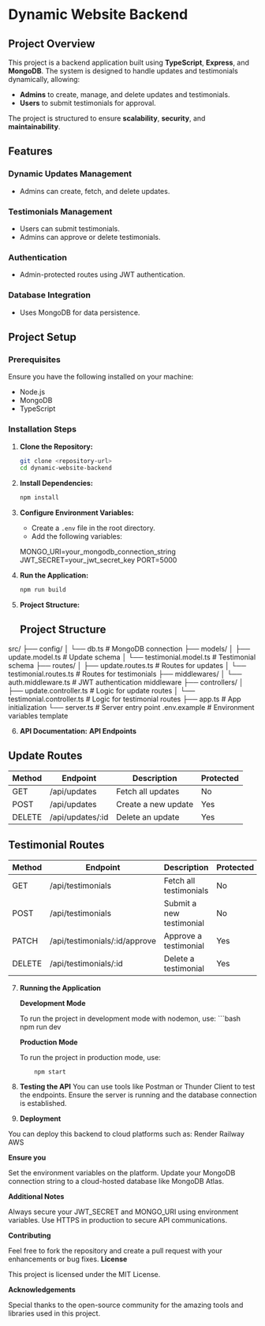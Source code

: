 # **Dynamic Website Backend**

## **Project Overview**

This project is a backend application built using **TypeScript**, **Express**, and **MongoDB**. The system is designed to handle updates and testimonials dynamically, allowing:

- **Admins** to create, manage, and delete updates and testimonials.
- **Users** to submit testimonials for approval.

The project is structured to ensure **scalability**, **security**, and **maintainability**.

## **Features**

### **Dynamic Updates Management**
- Admins can create, fetch, and delete updates.

### **Testimonials Management**
- Users can submit testimonials.
- Admins can approve or delete testimonials.

### **Authentication**
- Admin-protected routes using JWT authentication.

### **Database Integration**
- Uses MongoDB for data persistence.

## **Project Setup**

### **Prerequisites**

Ensure you have the following installed on your machine:

- Node.js
- MongoDB
- TypeScript

### **Installation Steps**

1. **Clone the Repository:**
   ```bash
   git clone <repository-url>
   cd dynamic-website-backend

2. **Install Dependencies:**
   ```bash
   npm install

3. **Configure Environment Variables:**
   - Create a `.env` file in the root directory.
   - Add the following variables:

   MONGO_URI=your_mongodb_connection_string
   JWT_SECRET=your_jwt_secret_key
   PORT=5000

4. **Run the Application:**
   ```bash
   npm run build

5. **Project Structure:**
   ## Project Structure

src/ ├── config/ │ └── db.ts # MongoDB connection ├── models/ │ ├── update.model.ts # Update schema │ └── testimonial.model.ts # Testimonial schema ├── routes/ │ ├── update.routes.ts # Routes for updates │ └── testimonial.routes.ts # Routes for testimonials ├── middlewares/ │ └── auth.middleware.ts # JWT authentication middleware ├── controllers/ │ ├── update.controller.ts # Logic for update routes │ └── testimonial.controller.ts # Logic for testimonial routes ├── app.ts # App initialization └── server.ts # Server entry point .env.example # Environment variables template

6. **API Documentation:**
   **API Endpoints**

## Update Routes

| Method | Endpoint             | Description           | Protected |
|--------|----------------------|-----------------------|-----------|
| GET    | /api/updates          | Fetch all updates     | No        |
| POST   | /api/updates          | Create a new update   | Yes       |
| DELETE | /api/updates/:id      | Delete an update      | Yes       |

## Testimonial Routes

| Method | Endpoint                     | Description               | Protected |
|--------|------------------------------|---------------------------|-----------|
| GET    | /api/testimonials             | Fetch all testimonials    | No        |
| POST   | /api/testimonials             | Submit a new testimonial  | No        |
| PATCH  | /api/testimonials/:id/approve | Approve a testimonial      | Yes       |
| DELETE | /api/testimonials/:id         | Delete a testimonial      | Yes       |



7. **Running the Application**

     **Development Mode**

    To run the project in development mode with nodemon, use:
         ```bash
             npm run dev


     **Production Mode**

    To run the project in production mode, use:
      ```bash
          npm start


9. **Testing the API**
You can use tools like Postman or Thunder Client to test the endpoints. 
Ensure the server is running and the database connection is established.

10. **Deployment**

You can deploy this backend to cloud platforms such as:
Render
Railway
AWS

**Ensure you**

Set the environment variables on the platform.
Update your MongoDB connection string to a cloud-hosted database like MongoDB Atlas.

**Additional Notes**

Always secure your JWT_SECRET and MONGO_URI using environment variables.
Use HTTPS in production to secure API communications.

**Contributing**

Feel free to fork the repository and create a pull request with your enhancements or bug fixes.
**License**

This project is licensed under the MIT License.


**Acknowledgements**

Special thanks to the open-source community for the amazing tools and libraries used in this project.







  





